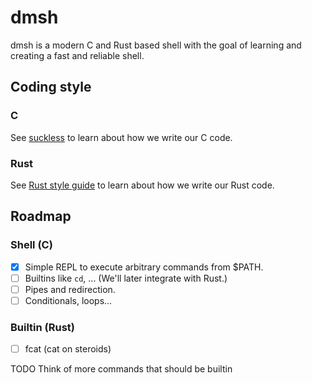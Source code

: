 # dmsh
dmsh is a modern C and Rust based shell with the goal of learning and creating
a fast and reliable shell.

## Coding style
### C
See [suckless](https://suckless.org/coding_style/) to learn about how we write
our C code.
### Rust
See [Rust style guide](https://doc.rust-lang.org/nightly/style-guide/index.html)
to learn about how we write our Rust code.

## Roadmap
### Shell (C)
- [x] Simple REPL to execute arbitrary commands from $PATH.
- [ ] Builtins like `cd`, ... (We'll later integrate with Rust.)
- [ ] Pipes and redirection.
- [ ] Conditionals, loops...
### Builtin (Rust)
- [ ] fcat (cat on steroids)

TODO Think of more commands that should be builtin

